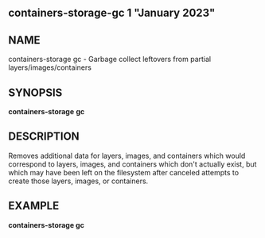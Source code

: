 ## containers-storage-gc 1 "January 2023"

## NAME
containers-storage gc - Garbage collect leftovers from partial layers/images/containers

## SYNOPSIS
**containers-storage** **gc**

## DESCRIPTION
Removes additional data for layers, images, and containers which would
correspond to layers, images, and containers which don't actually exist, but
which may have been left on the filesystem after canceled attempts to create
those layers, images, or containers.

## EXAMPLE
**containers-storage gc**
